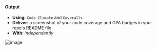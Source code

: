 #### Output
- **Using**: `Code Climate` and `Coveralls`
- **Deliver**: a screenshot of your code coverage and GPA badges in your repo's README file
- **With**: *independently*

![image](https://cloud.githubusercontent.com/assets/25608336/24113866/76842f96-0d9e-11e7-8366-b66462e2ad9d.png)
